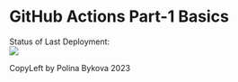 # GitHub Actions Part-1 Basics


Status of Last Deployment:<br>
<img src="https://github.com/adv4000/Project/workflows/My-GitHub-Actions-Basics/badge.svg?branch=main"><br>


CopyLeft by Polina Bykova 2023
